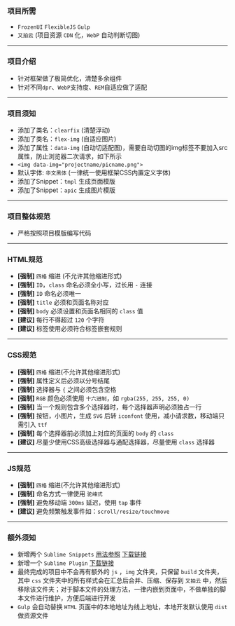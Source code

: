 ### 项目所需

* `FrozenUI` `FlexibleJS` `Gulp`
* `又拍云` (项目资源 `CDN` 化，`WebP` 自动判断切图)

---

### 项目介绍

* 针对框架做了极简优化，清楚多余组件
* 针对不同`dpr`、`WebP`支持度、`REM`自适应做了适配

---

### 项目须知

* 添加了类名：`clearfix` (清楚浮动)
* 添加了类名：`flex-img` (自适应图片)
* 添加了属性：`data-img` (自动切适配图)，需要自动切图的img标签不要加入src属性，防止浏览器二次请求，如下所示
* ` <img data-img="projectname/picname.png"> `
* 默认字体: `华文黑体` (一律统一使用框架CSS内置定义字体)
* 添加了Snippet：`tmpl` 生成页面模版
* 添加了Snippet：`apic` 生成图片模版

---

### 项目整体规范

* 严格按照项目模版编写代码

---

### HTML规范

- **[强制]** `四格` 缩进 (不允许其他缩进形式) 
- **[强制]** `ID`，`class` 命名必须全小写，过长用 `-` 连接 
- **[强制]** `ID` 命名必须唯一
- **[强制]** `title` 必须和页面名称对应
- **[强制]** `body` 必须设置和页面名相同的 `class` 值
- **[建议]** 每行不得超过 `120` 个字符
- **[建议]** 标签使用必须符合标签嵌套规则

---

### CSS规范

- **[强制]** `四格` 缩进(不允许其他缩进形式) 
- **[强制]** 属性定义后必须以分号结尾 
- **[强制]** 选择器与 `{` 之间必须包含空格 
- **[强制]** `RGB` 颜色必须使用 `十六进制`，如 `rgba(255, 255, 255, 0)`
- **[强制]** 当一个规则包含多个选择器时，每个选择器声明必须独占一行
- **[强制]** 按钮，小图片，生成 `SVG` 后转 `iconfont` 使用，减小请求数，移动端只需引入 `ttf`
- **[强制]** 每个选择器前必须加上对应的页面的 `body` 的 `class`
- **[建议]** 尽量少使用CSS高级选择器与通配选择器，尽量使用 `class` 选择器

---

### JS规范

- **[强制]** `四格` 缩进(不允许其他缩进形式) 
- **[强制]** 命名方式一律使用 `驼峰式` 
- **[强制]** 避免移动端 `300ms` 延迟，使用 `tap` 事件 
- **[建议]** 避免频繁触发事件如：`scroll/resize/touchmove`

---

### 额外须知

- 新增两个 `Sublime Snippets` [用法参照](http://www.bluesdream.com/blog/sublime-text-snippets-function.html) [下载链接](http://cloudliving-img.b0.upaiyun.com/static/Home/dist/dev/snippets.zip)
- 新增一个 `Sublime Plugin` [下载链接](http://cloudliving-img.b0.upaiyun.com/static/Home/dist/dev/cssrem.zip)
- 最终完成的项目中不会再有额外的 `js` ，`img` 文件夹，只保留 `build` 文件夹，其中 `css` 文件夹中的所有样式会在汇总后合并、压缩、保存到 `又拍云` 中，然后移除该文件夹；对于脚本文件的处理方法，一律内嵌到页面中，不做单独的脚本文件进行维护，方便后端进行开发
- `Gulp` 会自动替换 `HTML` 页面中的本地地址为线上地址，本地开发默认使用 `dist` 做资源文件